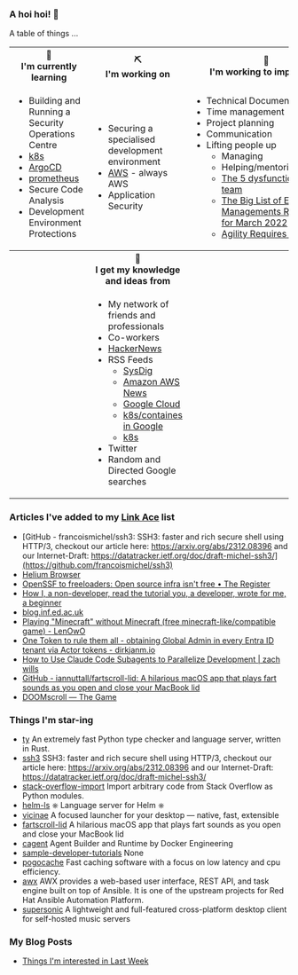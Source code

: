 ### A hoi hoi! 👋

A table of things ...

<table>
    <tr>
        <th>🌱<br/>I'm currently learning</th>
        <th>⛏<br/> I'm working on</th>
        <th>🚧<br/>I'm working to improve on</th>
    </tr>
    <tr>
        <td>
            <ul>
                <li>Building and Running a Security Operations Centre</li>
                <li><a href="https://kubernetes.io/">k8s</a></li>
                <li><a href="https://argoproj.github.io/">ArgoCD</a></li>
                <li><a href="https://prometheus.io/">prometheus</a></li>
                <li>Secure Code Analysis</li>
                <li>Development Environment Protections</li>
            </ul>
        </td>
        <td>
            <ul>
                <li>Securing a specialised development environment</li>
                <li><a href="https://aws.amazon.com/">AWS</a> - always AWS</li>
                <li>Application Security</li>
            </ul>
        </td>
        <td>
            <ul>
                <li>Technical Documentation</li>
                <li>Time management</li>
                <li>Project planning</li>
                <li>Communication</li>
                <li>Lifting people up
                    <ul>
                      <li>Managing</li>
                      <li>Helping/mentoring/coaching</li>
                      <li><a href="https://valid.com/5-dysfunctions-of-a-team/">The 5 dysfunctions of a team</a></li>
                      <li><a href="https://practicallyleading.dev/the-big-list-of-engineering-management-resources-march-2022">The Big List of Engineering Managements Resources - for March 2022</a></li>
                      <li><a href="https://www.industriallogic.com/blog/agility-requires-balance/">Agility Requires Balance</a></li>
                    </ul>
                </li>
            </ul>
        </td>
    </tr>
    <tr>
        <th>&nbsp;</th>
        <th>🏫<br/>I get my knowledge and ideas from</th>
        <th>&nbsp;</th>
    </tr>
    <tr>
        <td>&nbsp;</td>
        <td>
            <ul>
                <li>My network of friends and professionals</li>
                <li>Co-workers</li>
                <li><a href="https://news.ycombinator.com/">HackerNews</a></li>
                <li>RSS Feeds
                    <ul>
                        <li><a href="http://fetchrss.com/rss/5b4e9e358a93f8cc058b4567960404014.xml">SysDig</a></li>
                        <li><a href="https://aws.amazon.com/new/feed/">Amazon AWS News</a></li>
                        <li><a href="https://cloudblog.withgoogle.com/rss/">Google Cloud</a></li>
                        <li><a href="https://cloudblog.withgoogle.com/products/containers-kubernetes/rss/">k8s/containes in Google</a></li>
                        <li><a href="https://kubernetes.io/feed.xml">k8s</a></li>
                    </ul>
                </li>
                <li>Twitter</li>
                <li>Random and Directed Google searches</li>
            </ul>
        </td>
        <td>&nbsp;</td>
    </tr>
</table>

### Articles I've added to my [Link Ace](https://links.pgmac.net.au/) list

* [GitHub - francoismichel/ssh3: SSH3: faster and rich secure shell using HTTP/3, checkout our article here: https://arxiv.org/abs/2312.08396 and our Internet-Draft: https://datatracker.ietf.org/doc/draft-michel-ssh3/](https://github.com/francoismichel/ssh3)
* [Helium Browser](https://helium.computer/)
* [OpenSSF to freeloaders: Open source infra isn't free • The Register](https://www.theregister.com/2025/09/23/openssf_open_source_infrastructure/)
* [How I, a non-developer, read the tutorial you, a developer, wrote for me, a beginner](https://anniemueller.com/posts/how-i-a-non-developer-read-the-tutorial-you-a-developer-wrote-for-me-a-beginner)
* [blog.inf.ed.ac.uk](https://blog.inf.ed.ac.uk/sapm/2014/03/14/we-could-write-nearly-perfect-software-but-we-choose-not-to/)
* [Playing "Minecraft" without Minecraft (free minecraft-like/compatible game) - LenOwO](https://lenowo.org/viewtopic.php?t=5)
* [One Token to rule them all - obtaining Global Admin in every Entra ID tenant via Actor tokens - dirkjanm.io](https://dirkjanm.io/obtaining-global-admin-in-every-entra-id-tenant-with-actor-tokens/)
* [How to Use Claude Code Subagents to Parallelize Development | zach wills](https://zachwills.net/how-to-use-claude-code-subagents-to-parallelize-development/)
* [GitHub - iannuttall/fartscroll-lid: A hilarious macOS app that plays fart sounds as you open and close your MacBook lid](https://github.com/iannuttall/fartscroll-lid)
* [DOOMscroll — The Game](https://gisnep.com/doomscroll/)

### Things I'm star-ing

* [ty](https://github.com/astral-sh/ty)
  An extremely fast Python type checker and language server, written in Rust.
* [ssh3](https://github.com/francoismichel/ssh3)
  SSH3: faster and rich secure shell using HTTP/3, checkout our article here: https://arxiv.org/abs/2312.08396 and our Internet-Draft: https://datatracker.ietf.org/doc/draft-michel-ssh3/
* [stack-overflow-import](https://github.com/drathier/stack-overflow-import)
  Import arbitrary code from Stack Overflow as Python modules.
* [helm-ls](https://github.com/mrjosh/helm-ls)
  ⎈ Language server for Helm ⎈
* [vicinae](https://github.com/vicinaehq/vicinae)
  A focused launcher for your desktop — native, fast, extensible
* [fartscroll-lid](https://github.com/iannuttall/fartscroll-lid)
  A hilarious macOS app that plays fart sounds as you open and close your MacBook lid
* [cagent](https://github.com/docker/cagent)
  Agent Builder and Runtime by Docker Engineering
* [sample-developer-tutorials](https://github.com/aws-samples/sample-developer-tutorials)
  None
* [pogocache](https://github.com/tidwall/pogocache)
  Fast caching software with a focus on low latency and cpu efficiency.
* [awx](https://github.com/ansible/awx)
  AWX provides a web-based user interface, REST API, and task engine built on top of Ansible. It is one of the upstream projects for Red Hat Ansible Automation Platform.
* [supersonic](https://github.com/dweymouth/supersonic)
  A lightweight and full-featured cross-platform desktop client for self-hosted music servers

### My Blog Posts

* [Things I'm interested in Last Week](https://pgmac.net.au/last-week/)
